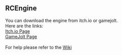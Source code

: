 ## RCEngine
You can download the engine from itch.io or gamejolt.\
Here are the links:\
[Itch.io Page](https://sealedkiller.itch.io/rcengine)\
[GameJolt Page](https://gamejolt.com/games/rcengine/482811)\
\
For help please refer to the [Wiki](https://github.com/vladimirdabic/rcengine/wiki)
